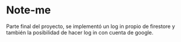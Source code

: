 # Note-me
Parte final del proyecto, se implementó un log in propio de firestore y también la posibilidad de hacer log in con cuenta de google.

